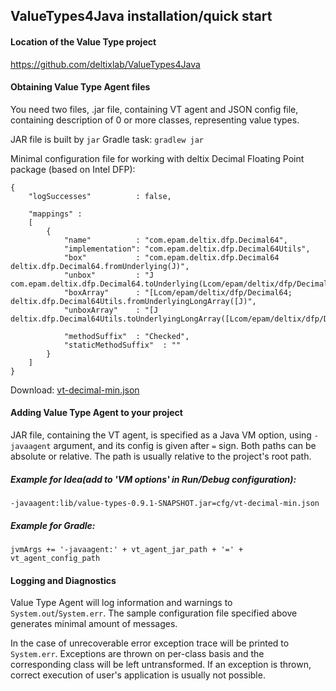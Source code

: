 ## ValueTypes4Java installation/quick start

#### Location of the Value Type project
https://github.com/deltixlab/ValueTypes4Java

#### Obtaining Value Type Agent files
You need two files, .jar file, containing VT agent and JSON config file, containing description of 0 or more classes, representing value types.

JAR file is built by `jar` Gradle task:
`gradlew jar`


Minimal configuration file for working with deltix Decimal Floating Point package (based on Intel DFP):
```
{
	"logSuccesses"          : false,

	"mappings" :
	[
		{
			"name"          : "com.epam.deltix.dfp.Decimal64",
			"implementation": "com.epam.deltix.dfp.Decimal64Utils",
			"box"           : "com.epam.deltix.dfp.Decimal64 deltix.dfp.Decimal64.fromUnderlying(J)",
			"unbox"         : "J com.epam.deltix.dfp.Decimal64.toUnderlying(Lcom/epam/deltix/dfp/Decimal64;)",
			"boxArray"      : "[Lcom/epam/deltix/dfp/Decimal64; deltix.dfp.Decimal64Utils.fromUnderlyingLongArray([J)",
			"unboxArray"    : "[J deltix.dfp.Decimal64Utils.toUnderlyingLongArray([Lcom/epam/deltix/dfp/Decimal64;)",

			"methodSuffix"  : "Checked",
			"staticMethodSuffix"  : ""
		}
	]
}
```
Download: [vt-decimal-min.json](../cfg/vt-decimal-min.json)

#### Adding Value Type Agent to your project
JAR file, containing the VT agent, is specified as a Java VM option, using `-javaagent` argument, and its config is given after `=` sign. Both paths can be absolute or relative. The path is usually relative to the project's root path.

##### Example for Idea(add to 'VM options' in Run/Debug configuration):
`-javaagent:lib/value-types-0.9.1-SNAPSHOT.jar=cfg/vt-decimal-min.json`

##### Example for Gradle:

`jvmArgs += '-javaagent:' + vt_agent_jar_path + '=' + vt_agent_config_path`

#### Logging and Diagnostics
Value Type Agent will log information and warnings to `System.out`/`System.err`. The sample configuration file specified above generates minimal amount of messages.

In the case of unrecoverable error exception trace will be printed to `System.err`. Exceptions are thrown on per-class basis and the corresponding class will be left untransformed.
If an exception is thrown, correct execution of user's application is usually not possible.